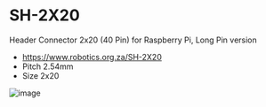 # SH-2X20
Header Connector 2x20 (40 Pin) for Raspberry Pi, Long Pin version 
- https://www.robotics.org.za/SH-2X20
- Pitch 2.54mm
- Size 2x20


![image](https://user-images.githubusercontent.com/4562957/123256781-a5468080-d4f1-11eb-9ca1-cc2cb3fda4b9.png)



